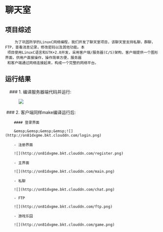 # 聊天室


## 项目综述
     　　为了巩固所学的LinuxC网络编程，我们开发了聊天室项目，该聊天室支持私聊，群聊，FTP，查看消息记录，修改密码以及其他功能。本
     项目使用LinuxC语言和GTK+2.0开发，采用客户端/服务器(C/S)架构，客户端提供一个图形界面，供用户直接操作，操作简单方便，服务器
     和客户端通过网络连接起来，构成一个完整的网络平台。

## 运行结果

　### 1. 编译服务器端代码并运行:
  
       &emsp;&emsp;![](http://on81dxgme.bkt.clouddn.com/serv.png)
    
  ### 2. 客户端同样make编译运行后:
    
        #### 登录界面
        
        &emsp;&emsp;&emsp;&emsp;![](http://on81dxgme.bkt.clouddn.com/login.png)
        
        - 注册界面
        
        ![](http://on81dxgme.bkt.clouddn.com/register.png)
        
        - 主界面
        
        ![](http://on81dxgme.bkt.clouddn.com/main.png)
        
        - 私聊
        
        ![](http://on81dxgme.bkt.clouddn.com/chat.png)
        
        - FTP
        
        ![](http://on81dxgme.bkt.clouddn.com/ftp.png)
        
        - 游戏乐园
        
        ![](http://on81dxgme.bkt.clouddn.com/game.png)

